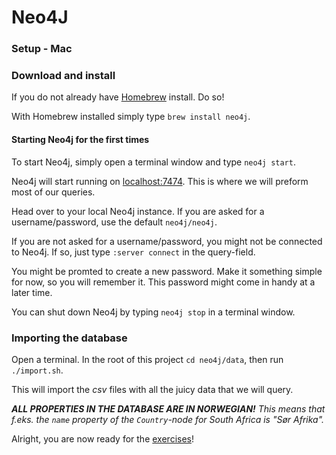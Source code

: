 # Neo4J

### Setup - Mac

### Download and install

If you do not already have [Homebrew](http://http://brew.sh/) install. Do so!

With Homebrew installed simply type `brew install neo4j`.

#### Starting Neo4j for the first times

To start Neo4j, simply open a terminal window and type `neo4j start`.

Neo4j will start running on [localhost:7474](http://localhost:7474). This is where we will preform most of our queries.

Head over to your local Neo4j instance. If you are asked for a username/password, use the default `neo4j/neo4j`.

If you are not asked for a username/password, you might not be connected to Neo4j. If so, just type `:server connect` in the query-field.

You might be promted to create a new password. Make it something simple for now, so you will remember it. This password might come in handy at a later time.

You can shut down Neo4j by typing `neo4j stop` in a terminal window.

### Importing the database

Open a terminal. In the root of this project `cd neo4j/data`, then run `./import.sh`.

This will import the *csv* files with all the juicy data that we will query.

*__ALL PROPERTIES IN THE DATABASE ARE IN NORWEGIAN!__*
*This means that f.eks. the `name` property of the `Country`-node for South Africa is "Sør Afrika".*

Alright, you are now ready for the [exercises](README.md)!
